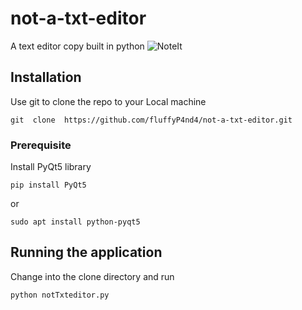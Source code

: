 # not-a-txt-editor
A text editor copy built in python
![NoteIt](https://github.com/fluffyP4nd4/not-a-txt-editor/blob/main/images/screenshot.png)

## Installation

Use git to clone the repo to your Local machine

```
git  clone  https://github.com/fluffyP4nd4/not-a-txt-editor.git
```
### Prerequisite

Install PyQt5 library

```
pip install PyQt5
```
or 

```
sudo apt install python-pyqt5
```
## Running the application

Change into the clone directory and run 

```
python notTxteditor.py
```



